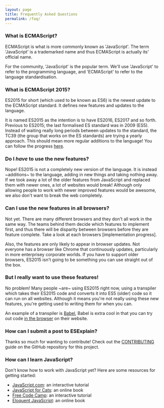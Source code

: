 ```yaml
---
layout: page
title: Frequently Asked Questions
permalink: /faq/
---
```


### What is ECMAScript?

ECMAScript is what is more commonly known as 'JavaScript'. The term 'JavaScript'
is a trademarked name and thus ECMAScript is actually its' official name.

For the community, 'JavaScript' is the popular term.
We'll use 'JavaScript' to refer to the programming language, and 'ECMAScript'
to refer to the language standardisation.

### What is ECMAScript 2015?

ES2015 for short (which used to be known as ES6) is the newest update
to the ECMAScript standard. It defines new features and updates to the language.

It is named ES2015 as the intention is to have ES2016, ES2017 and so forth.
Previous to ES2015; the last formalised ES standard was in 2009 (ES5). Instead
of waiting really long periods between updates to the standard, the TC39 (the
group that works on the ES standards) are trying a yearly approach. This
should mean more regular additions to the language! You can follow the progress
[here][tc39].

### Do I _have_ to use the new features?

Nope! ES2015 is not a completely new version of the language. It is instead
~additions~ to the language, adding in new things and taking nothing away.
If we took away a lot of the older features from JavaScript and replaced
them with newer ones, a lot of websites would break! Although only
allowing people to work with newer improved features would be awesome,
we also don't want to break the web completely.

### Can I use the new features in all browsers?

Not yet. There are many different browsers and they don't all work in the same way.
The teams behind them decide which features to implement first, and thus
there will be disparity between browsers before they are feature complete. Take
a look at each browsers [implementation progress].

Also, the features are only likely to appear in browser updates.
Not everyone has a browser like Chrome that continuously updates, particularly in
more enterprisey corporate worlds. If you have to support older browsers,
ES2015 isn't going to be something you can use straight out of the box.

### But I really want to use these features!

No problem! Many people ~are~ using ES2015 right now, using a transpiler
which takes their ES2015 code and converts it into ES5 (older) code
so it can run on all websites. Although it means you're not really 
using these new features, you're getting used to writing them for when
you can.

An example of a transpiler is [Babel][Babel], Babel is extra cool in that you
can try out code [in the browser][in browser] on their website.

### How can I submit a post to ESExplain?

Thanks so much for wanting to contribute! Check out the [CONTRIBUTING][CONTRIBUTING]
guide on the GitHub repository for this project.

### How can I learn JavaScript?

Don't know how to work with JavaScript yet? Here are some resources for getting started:

* [JavaScript.com][JavaScript.com]: an interactive tutorial
* [JavaScript for Cats][Cats]: an online book
* [Free Code Camp][Free Code Camp]: an interactive tutorial
* [Eloquent JavaScript][Eloquent]: an online book

[tc39]: https://github.com/tc39/ecma262#ecmascript
[progress]: https://kangax.github.io/compat-table/es6/
[Babel]: http://babeljs.io/
[in browser]: http://babeljs.io/repl/
[CONTRIBUTING]: https://github.com/Charlotteis/ESExplain/blob/gh-pages/CONTRIBUTING.md
[JavaScript.com]: https://www.javascript.com/
[Cats]: http://jsforcats.com/
[Free Code Camp]: http://freecodecamp.com
[Eloquent]: http://eloquentjavascript.net/
